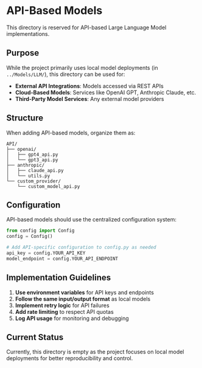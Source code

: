 # API-Based Models

This directory is reserved for API-based Large Language Model implementations.

## Purpose

While the project primarily uses local model deployments (in `../Models/LLM/`), this directory can be used for:

- **External API Integrations**: Models accessed via REST APIs
- **Cloud-Based Models**: Services like OpenAI GPT, Anthropic Claude, etc.
- **Third-Party Model Services**: Any external model providers

## Structure

When adding API-based models, organize them as:

```
API/
├── openai/
│   ├── gpt4_api.py
│   └── gpt3_api.py
├── anthropic/
│   ├── claude_api.py
│   └── utils.py
└── custom_provider/
    └── custom_model_api.py
```

## Configuration

API-based models should use the centralized configuration system:

```python
from config import Config
config = Config()

# Add API-specific configuration to config.py as needed
api_key = config.YOUR_API_KEY
model_endpoint = config.YOUR_API_ENDPOINT
```

## Implementation Guidelines

1. **Use environment variables** for API keys and endpoints
2. **Follow the same input/output format** as local models
3. **Implement retry logic** for API failures
4. **Add rate limiting** to respect API quotas
5. **Log API usage** for monitoring and debugging

## Current Status

Currently, this directory is empty as the project focuses on local model deployments for better reproducibility and control. 